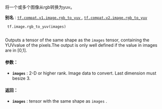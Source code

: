 将一个或多个图像从rgb转换为yuv。

**别名** : [ `tf.compat.v1.image.rgb_to_yuv` ](/api_docs/python/tf/image/rgb_to_yuv), [ `tf.compat.v2.image.rgb_to_yuv` ](/api_docs/python/tf/image/rgb_to_yuv)

```
 tf.image.rgb_to_yuv(images)
 
```

Outputs a tensor of the same shape as the  `images`  tensor, containing the YUVvalue of the pixels.The output is only well defined if the value in images are in [0,1].

#### 参数：
- **`images`** : 2-D or higher rank. Image data to convert. Last dimension must besize 3.


#### 返回：
- **`images`** : tensor with the same shape as  `images` .

